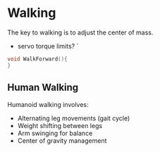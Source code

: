 # Walking
The key to walking is to adjust the center of mass. 
-  servo torque limits?
`
```cpp
void WalkForward(){
}
```


## Human Walking
Humanoid walking involves:
- Alternating leg movements (gait cycle)
- Weight shifting between legs
- Arm swinging for balance
- Center of gravity management